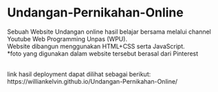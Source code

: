 # Undangan-Pernikahan-Online
Sebuah Website Undangan online hasil belajar bersama melalui channel Youtube Web Programming Unpas (WPU). <br />
Website dibangun menggunakan HTML+CSS serta JavaScript. <br />
*foto yang digunakan dalam website tersebut berasal dari Pinterest <br />

<br />
link hasil deployment dapat dilihat sebagai berikut: <br />
https://williankelvin.github.io/Undangan-Pernikahan-Online/


